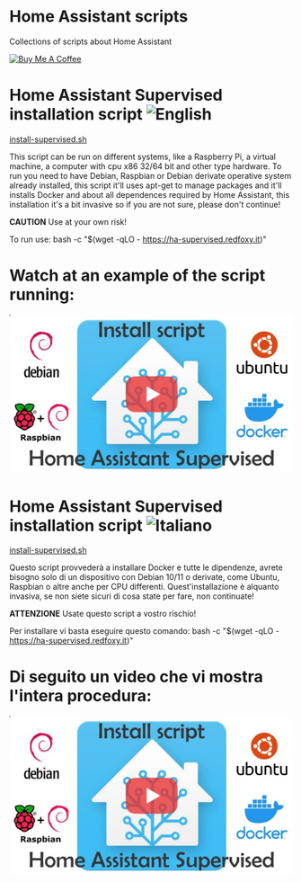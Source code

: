 # Home Assistant scripts

Collections of scripts about Home Assistant

<a href="https://www.buymeacoffee.com/redfoxydarrest" target="_blank"><img src="https://cdn.buymeacoffee.com/buttons/v2/default-blue.png" alt="Buy Me A Coffee" style="height: 60px !important;width: 217px !important;" ></a>

# Home Assistant Supervised installation script ![English](https://img.shields.io/badge/-english-blue)
[install-supervised.sh](install-supervised.sh)

This script can be run on different systems, like a Raspberry Pi, a virtual machine, a computer with cpu x86 32/64 bit and other type hardware.
To run you need to have Debian, Raspbian or Debian derivate operative system already installed, this script it'll uses apt-get to manage packages and it'll installs Docker and about all dependences required by Home Assistant, this installation it's a bit invasive so if you are not sure, please don't continue!

**CAUTION** Use at your own risk!

To run use:
bash -c "$(wget -qLO - https://ha-supervised.redfoxy.it)"

# Watch at an example of the script running:
[![Example of script running](https://raw.githubusercontent.com/RedFoxy/Scripts-and-notes/main/Home-Assistant/home%20assistant%20supervised.jpg)](https://youtu.be/CPAF4epc9a4)

# Home Assistant Supervised installation script ![Italiano](https://img.shields.io/badge/-italiano-blue)
[install-supervised.sh](install-supervised.sh)

Questo script provvederà a installare Docker e tutte le dipendenze, avrete bisogno solo di un dispositivo con Debian 10/11 o derivate, come Ubuntu, Raspbian o altre anche per CPU differenti.
Quest'installazione è alquanto invasiva, se non siete sicuri di cosa state per fare, non continuate!

**ATTENZIONE** Usate questo script a vostro rischio!

Per installare vi basta eseguire questo comando:
bash -c "$(wget -qLO - https://ha-supervised.redfoxy.it)"

# Di seguito un video che vi mostra l'intera procedura:
[![Example of script running](https://raw.githubusercontent.com/RedFoxy/Scripts-and-notes/main/Home-Assistant/home%20assistant%20supervised.jpg)](https://youtu.be/CPAF4epc9a4)
